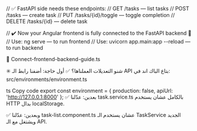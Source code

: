 // ✅ FastAPI side needs these endpoints:
// GET /tasks — list tasks
// POST /tasks — create task
// PUT /tasks/{id}/toggle — toggle completion
// DELETE /tasks/{id} — delete task

// ✔️ Now your Angular frontend is fully connected to the FastAPI backend 🎉
// Use: ng serve  — to run frontend
// Use: uvicorn app.main:app --reload  — to run backend

📄 Connect-frontend-backend-guide.ts

✳️ شنو التعديلات العملناها؟
✅ أول حاجة:
أضفنا رابط الـ API بتاع الباك اند في:
src/environments/environment.ts

ts
Copy code
export const environment = {
  production: false,
  apiUrl: 'http://127.0.0.1:8000'
};
✅ بعدين:
عدّلنا task.service.ts بالكامل عشان يستخدم HTTP بدال localStorage.

✅ وبعدين:
عدّلنا task-list.component.ts عشان يستخدم الـ TaskService الجديد ويشتغل مع الـ API.

